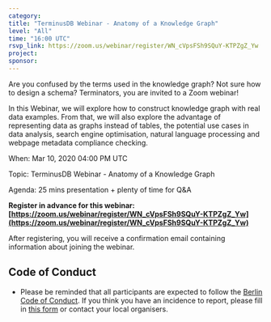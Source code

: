 ```yaml
---
category:
title: "TerminusDB Webinar - Anatomy of a Knowledge Graph"
level: "All"
time: "16:00 UTC"
rsvp_link: https://zoom.us/webinar/register/WN_cVpsFSh9SQuY-KTPZgZ_Yw
project:
sponsor:
---
```


Are you confused by the terms used in the knowledge graph? Not sure how to design a schema? Terminators, you are invited to a Zoom webinar!

In this Webinar, we will explore how to construct knowledge graph with real data examples. From that, we will also explore the advantage of representing data as graphs instead of tables, the potential use cases in data analysis, search engine optimisation, natural language processing and webpage metadata compliance checking.

When: Mar 10, 2020 04:00 PM UTC

Topic: TerminusDB Webinar - Anatomy of a Knowledge Graph

Agenda: 25 mins presentation + plenty of time for Q&A

**Register in advance for this webinar:
[https://zoom.us/webinar/register/WN_cVpsFSh9SQuY-KTPZgZ_Yw](https://zoom.us/webinar/register/WN_cVpsFSh9SQuY-KTPZgZ_Yw)**

After registering, you will receive a confirmation email containing information about joining the webinar.


Code of Conduct
---------------

- Please be reminded that all participants are expected to follow the [Berlin Code of Conduct](https://berlincodeofconduct.org/). If you think you have an incidence to report, please fill in [this form](https://forms.gle/hJdQsUQ7VsWj1NMn7) or contact your local organisers.
